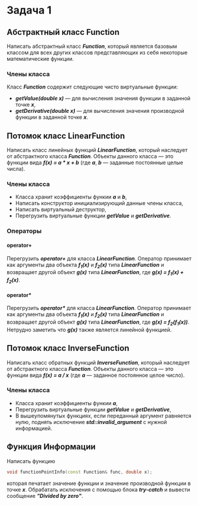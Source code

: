 # Задача 1

## Абстрактный класс Function
Написать абстрактный класс ***Function***, который является базовым классом для всех других
классов представляющих из себя некоторые математические функции.

### Члены класса
Класс ***Function*** содержит следующие чисто виртуальные функции:
* ***getValue(double x)*** — для вычисления значения функции в заданной точке ***x***,
* ***getDerivative(double x)*** — для вычисления значения производной функции в заданной точке ***x***.

## Потомок класс LinearFunction
Написать класс линейных функций ***LinearFunction***, который наследует от абстрактного класса ***Function***.
Объекты данного класса — это функции вида ***f(x) = a * x + b*** (где ***a***, ***b*** — заданные постоянные целые числа).

### Члены класса
* Класса хранит коэффициенты функии ***a*** и ***b***,
* Написать конструктор инициализирующий данные члены класса,
* Написать виртуальный деструктор,
* Перегрузить виртуальные функции ***getValue*** и ***getDerivative***.

### Операторы

#### operator+
Перегрузить ***operator+*** для класса ***LinearFunction***.
Оператор принимает как аргументы два объекта ***f<sub>1</sub>(x)*** и ***f<sub>2</sub>(x)*** типа ***LinearFunction***
и возвращает другой объект ***g(x)*** типа ***LinearFunction***, где ***g(x) = f<sub>1</sub>(x) + f<sub>2</sub>(x)***. 

#### operator*
Перегрузить ***operator\**** для класса ***LinearFunction***.
Оператор принимает как аргументы два объекта ***f<sub>1</sub>(x)*** и ***f<sub>2</sub>(x)*** типа ***LinearFunction***
и возвращает другой объект ***g(x)*** типа ***LinearFunction***, где ***g(x) = f<sub>2</sub>(f<sub>1</sub>(x))***.
Нетрудно заметить что ***g(x)*** также является линейной функцией.

## Потомок класс InverseFunction
Написать класс обратных функций ***InverseFunction***, который наследует от абстрактного класса ***Function***.
Объекты данного класса — это функции вида ***f(x) = a / x*** (где ***a*** — заданное постоянное целое число).

### Члены класса
* Класса хранит коэффициенты функии ***a***,
* Перегрузить виртуальные функции ***getValue*** и ***getDerivative***,
* В вышеупомянутых функциях, если переданный аргумент равняется нулю,
поднять исключение ***std::invalid_argument*** с нужной информацией.

## Функция Информации
Написать функцию
```c++
void functionPointInfo(const Function& func, double x);
```
которая печатает значение функции и значение производной функции в точке ***x***.
Обрабатать исключения с помощью блока ***try-catch***
и вывести сообщение ***"Divided by zero"***. 
